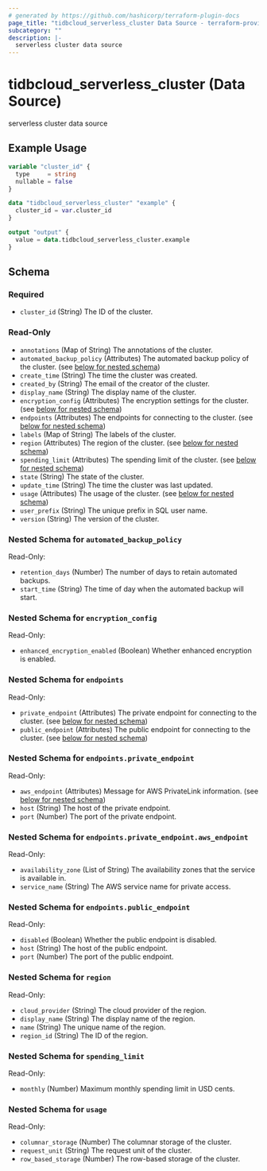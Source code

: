 ```yaml
---
# generated by https://github.com/hashicorp/terraform-plugin-docs
page_title: "tidbcloud_serverless_cluster Data Source - terraform-provider-tidbcloud"
subcategory: ""
description: |-
  serverless cluster data source
---
```


# tidbcloud_serverless_cluster (Data Source)

serverless cluster data source

## Example Usage

```terraform
variable "cluster_id" {
  type     = string
  nullable = false
}

data "tidbcloud_serverless_cluster" "example" {
  cluster_id = var.cluster_id
}

output "output" {
  value = data.tidbcloud_serverless_cluster.example
}
```

<!-- schema generated by tfplugindocs -->
## Schema

### Required

- `cluster_id` (String) The ID of the cluster.

### Read-Only

- `annotations` (Map of String) The annotations of the cluster.
- `automated_backup_policy` (Attributes) The automated backup policy of the cluster. (see [below for nested schema](#nestedatt--automated_backup_policy))
- `create_time` (String) The time the cluster was created.
- `created_by` (String) The email of the creator of the cluster.
- `display_name` (String) The display name of the cluster.
- `encryption_config` (Attributes) The encryption settings for the cluster. (see [below for nested schema](#nestedatt--encryption_config))
- `endpoints` (Attributes) The endpoints for connecting to the cluster. (see [below for nested schema](#nestedatt--endpoints))
- `labels` (Map of String) The labels of the cluster.
- `region` (Attributes) The region of the cluster. (see [below for nested schema](#nestedatt--region))
- `spending_limit` (Attributes) The spending limit of the cluster. (see [below for nested schema](#nestedatt--spending_limit))
- `state` (String) The state of the cluster.
- `update_time` (String) The time the cluster was last updated.
- `usage` (Attributes) The usage of the cluster. (see [below for nested schema](#nestedatt--usage))
- `user_prefix` (String) The unique prefix in SQL user name.
- `version` (String) The version of the cluster.

<a id="nestedatt--automated_backup_policy"></a>
### Nested Schema for `automated_backup_policy`

Read-Only:

- `retention_days` (Number) The number of days to retain automated backups.
- `start_time` (String) The time of day when the automated backup will start.


<a id="nestedatt--encryption_config"></a>
### Nested Schema for `encryption_config`

Read-Only:

- `enhanced_encryption_enabled` (Boolean) Whether enhanced encryption is enabled.


<a id="nestedatt--endpoints"></a>
### Nested Schema for `endpoints`

Read-Only:

- `private_endpoint` (Attributes) The private endpoint for connecting to the cluster. (see [below for nested schema](#nestedatt--endpoints--private_endpoint))
- `public_endpoint` (Attributes) The public endpoint for connecting to the cluster. (see [below for nested schema](#nestedatt--endpoints--public_endpoint))

<a id="nestedatt--endpoints--private_endpoint"></a>
### Nested Schema for `endpoints.private_endpoint`

Read-Only:

- `aws_endpoint` (Attributes) Message for AWS PrivateLink information. (see [below for nested schema](#nestedatt--endpoints--private_endpoint--aws_endpoint))
- `host` (String) The host of the private endpoint.
- `port` (Number) The port of the private endpoint.

<a id="nestedatt--endpoints--private_endpoint--aws_endpoint"></a>
### Nested Schema for `endpoints.private_endpoint.aws_endpoint`

Read-Only:

- `availability_zone` (List of String) The availability zones that the service is available in.
- `service_name` (String) The AWS service name for private access.



<a id="nestedatt--endpoints--public_endpoint"></a>
### Nested Schema for `endpoints.public_endpoint`

Read-Only:

- `disabled` (Boolean) Whether the public endpoint is disabled.
- `host` (String) The host of the public endpoint.
- `port` (Number) The port of the public endpoint.



<a id="nestedatt--region"></a>
### Nested Schema for `region`

Read-Only:

- `cloud_provider` (String) The cloud provider of the region.
- `display_name` (String) The display name of the region.
- `name` (String) The unique name of the region.
- `region_id` (String) The ID of the region.


<a id="nestedatt--spending_limit"></a>
### Nested Schema for `spending_limit`

Read-Only:

- `monthly` (Number) Maximum monthly spending limit in USD cents.


<a id="nestedatt--usage"></a>
### Nested Schema for `usage`

Read-Only:

- `columnar_storage` (Number) The columnar storage of the cluster.
- `request_unit` (String) The request unit of the cluster.
- `row_based_storage` (Number) The row-based storage of the cluster.
